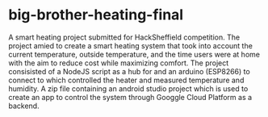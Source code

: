 # big-brother-heating-final
A smart heating project submitted for HackSheffield competition. The project amied to create a smart heating system that took into account the current temperature, outside temperature, and the time
users were at home with the aim to reduce cost while maximizing comfort. The project consisisted of a NodeJS script as a hub for and an arduino (ESP8266) to connect to which controlled the heater
and measured temperature and humidity. A zip file containing an android studio project which is used to create an app to control the system through Googgle Cloud Platform as a backend.
